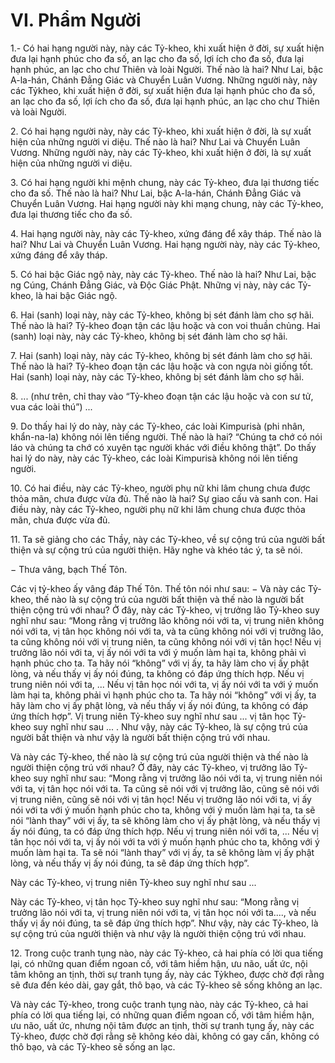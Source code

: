 # VI. Phẩm Người

1.- Có hai hạng người này, này các Tỷ-kheo, khi xuất hiện ở đời, sự xuất hiện đưa lại hạnh phúc cho đa
số, an lạc cho đa số, lợi ích cho đa số, đưa lại hạnh phúc, an lạc cho chư Thiên và loài Người. Thế nào là
hai? Như Lai, bậc A-la-hán, Chánh Ðẳng Giác và Chuyển Luân Vương. Những người này, này các Tỷkheo, khi xuất hiện ở đời, sự xuất hiện đưa lại hạnh phúc cho đa số, an lạc cho đa số, lợi ích cho đa số,
đưa lại hạnh phúc, an lạc cho chư Thiên và loài Người.

<!--pg-->
2\. Có hai hạng người này, này các Tỷ-kheo, khi xuất hiện ở đời, là sự xuất hiện của những người vi diệu.
Thế nào là hai? Như Lai và Chuyển Luân Vương. Những người này, này các Tỷ-kheo, khi xuất hiện ở
đời, là sự xuất hiện của những người vi diệu.

<!--pg-->
3\. Có hai hạng người khi mệnh chung, này các Tỷ-kheo, đưa lại thương tiếc cho đa số. Thế nào là hai?
Như Lai, bậc A-la-hán, Chánh Ðẳng Giác và Chuyển Luân Vương. Hai hạng người này khi mạng chung,
này các Tỷ-kheo, đưa lại thương tiếc cho đa số.

<!--pg-->
4\. Hai hạng người này, này các Tỷ-kheo, xứng đáng để xây tháp. Thế nào là hai? Như Lai và Chuyển
Luân Vương. Hai hạng người này, này các Tỷ-kheo, xứng đáng để xây tháp.

<!--pg-->
5\. Có hai bậc Giác ngộ này, này các Tỷ-kheo. Thế nào là hai? Như Lai, bậc ng Cúng, Chánh Ðẳng Giác,
và Ðộc Giác Phật. Những vị này, này các Tỷ-kheo, là hai bậc Giác ngộ.

<!--pg-->
6\. Hai (sanh) loại này, này các Tỷ-kheo, không bị sét đánh làm cho sợ hãi. Thế nào là hai? Tỷ-kheo đoạn
tận các lậu hoặc và con voi thuần chủng. Hai (sanh) loại này, này các Tỷ-kheo, không bị sét đánh làm
cho sợ hãi.

<!--pg-->
7\. Hai (sanh) loại này, này các Tỷ-kheo, không bị sét đánh làm cho sợ hãi. Thế nào là hai? Tỷ-kheo đoạn
tận các lậu hoặc và con ngựa nòi giống tốt. Hai (sanh) loại này, này các Tỷ-kheo, không bị sét đánh làm
cho sợ hãi.

<!--pg-->
8\. ... (như trên, chỉ thay vào “Tỷ-kheo đoạn tận các lậu hoặc và con sư tử, vua các loài thú”) ...

<!--pg-->
9\. Do thấy hai lý do này, này các Tỷ-kheo, các loài Kimpurisà (phi nhân, khẩn-na-la) không nói lên
tiếng người. Thế nào là hai? “Chúng ta chớ có nói láo và chúng ta chớ có xuyên tạc người khác với điều
không thật”. Do thấy hai lý do này, này các Tỷ-kheo, các loài Kimpurisà không nói lên tiếng người.

<!--pg-->
10\. Có hai điều, này các Tỷ-kheo, người phụ nữ khi lâm chung chưa được thỏa mãn, chưa được vừa đủ.
Thế nào là hai? Sự giao cấu và sanh con. Hai điều này, này các Tỷ-kheo, người phụ nữ khi lâm chung
chưa được thỏa mãn, chưa được vừa đủ.

<!--pg-->
11\. Ta sẽ giảng cho các Thầy, này các Tỷ-kheo, về sự cộng trú của người bất thiện và sự cộng trú của
người thiện. Hãy nghe và khéo tác ý, ta sẽ nói.

− Thưa vâng, bạch Thế Tôn.

Các vị tỷ-kheo ấy vâng đáp Thế Tôn. Thế tôn nói như sau:
− Và này các Tỷ-kheo, thế nào là sự cộng trú của người bất thiện và thế nào là người bất thiện cộng trú
với nhau? Ở đây, này các Tỷ-kheo, vị trưởng lão Tỷ-kheo suy nghĩ như sau: “Mong rằng vị trưởng lão
không nói với ta, vị trung niên không nói với ta, vị tân học không nói với ta, và ta cũng không nói với vị
trưởng lão, ta cũng không nói với vị trung niên, ta cũng không nói với vị tân học! Nếu vị trưởng lão nói
với ta, vị ấy nói với ta với ý muốn làm hại ta, không phải vì hạnh phúc cho ta. Ta hãy nói “không” với vị
ấy, ta hãy làm cho vị ấy phật lòng, và nếu thấy vị ấy nói đúng, ta không có đáp ứng thích hợp. Nếu vị
trung niên nói với ta, ... Nếu vị tân học nói với ta, vị ấy nói với ta với ý muốn làm hại ta, không phải vì
hạnh phúc cho ta. Ta hãy nói “không” với vị ấy, ta hãy làm cho vị ấy phật lòng, và nếu thấy vị ấy nói
đúng, ta không có đáp ứng thích hợp”. Vị trung niên Tỷ-kheo suy nghĩ như sau ... vị tân học Tỷ-kheo
suy nghĩ như sau ... . Như vậy, này các Tỷ-kheo, là sự cộng trú của người bất thiện và như vậy là người
bất thiện cộng trú với nhau.

Và này các Tỷ-kheo, thế nào là sự cộng trú của người thiện và thế nào là người thiện cộng trú với nhau?
Ở đây, này các Tỷ-kheo, vị trưởng lão Tỷ-kheo suy nghĩ như sau: “Mong rằng vị trưởng lão nói với ta,
vị trung niên nói với ta, vị tân học nói với ta. Ta cũng sẽ nói với vị trưởng lão, cũng sẽ nói với vị trung
niên, cũng sẽ nói với vị tân học! Nếu vị trưởng lão nói với ta, vị ấy nói với ta với ý muốn hạnh phúc cho
ta, không với ý muốn làm hại ta, ta sẽ nói “lành thay” với vị ấy, ta sẽ không làm cho vị ấy phật lòng, và
nếu thấy vị ấy nói đúng, ta có đáp ứng thích hợp. Nếu vị trung niên nói với ta, ... Nếu vị tân học nói với
ta, vị ấy nói với ta với ý muốn hạnh phúc cho ta, không với ý muốn làm hại ta. Ta sẽ nói “lành thay” với
vị ấy, ta sẽ không làm vị ấy phật lòng, và nếu thấy vị ấy nói đúng, ta sẽ đáp ứng thích hợp”.

Này các Tỷ-kheo, vị trung niên Tỷ-kheo suy nghĩ như sau ...

Này các Tỷ-kheo, vị tân học Tỷ-kheo suy nghĩ như sau: “Mong rằng vị trưởng lão nói với ta, vị trung
niên nói với ta, vị tân học nói với ta...., và nếu thấy vị ấy nói đúng, ta sẽ đáp ứng thích hợp”. Như vậy,
này các Tỷ-kheo, là sự cộng trú của người thiện và như vậy là người thiện cộng trú với nhau.

<!--pg-->
12\. Trong cuộc tranh tụng nào, này các Tỷ-kheo, cả hai phía có lời qua tiếng lại, có những quan điểm
ngoan cố, với tâm hiềm hận, ưu não, uất ức, nội tâm không an tịnh, thời sự tranh tụng ấy, này các Tỷkheo, được chờ đợi rằng sẽ đưa đến kéo dài, gay gắt, thô bạo, và các Tỷ-kheo sẽ sống không an lạc.

Và này các Tỷ-kheo, trong cuộc tranh tụng nào, này các Tỷ-kheo, cả hai phía có lời qua tiếng lại, có
những quan điểm ngoan cố, với tâm hiềm hận, ưu não, uất ức, nhưng nội tâm được an tịnh, thời sự tranh
tụng ấy, này các Tỷ-kheo, được chờ đợi rằng sẽ không kéo dài, không có gay cấn, không có thô bạo, và
các Tỷ-kheo sẽ sống an lạc.

